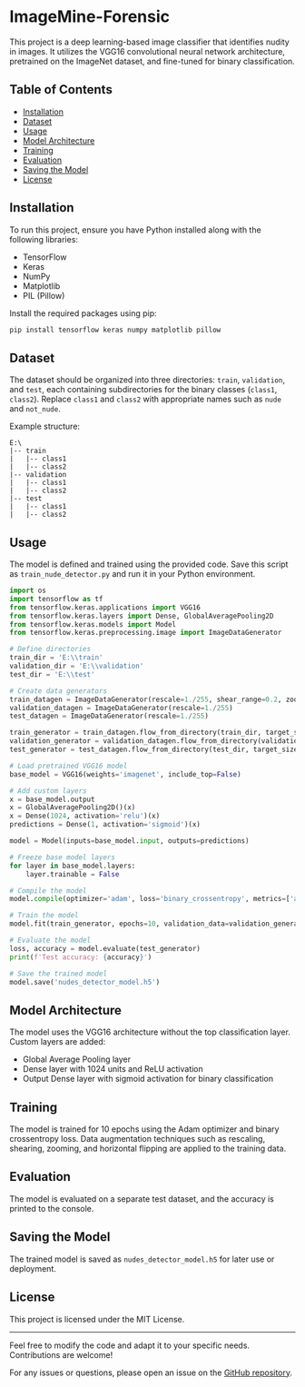 # ImageMine-Forensic

This project is a deep learning-based image classifier that identifies nudity in images. It utilizes the VGG16 convolutional neural network architecture, pretrained on the ImageNet dataset, and fine-tuned for binary classification.

## Table of Contents

- [Installation](#installation)
- [Dataset](#dataset)
- [Usage](#usage)
- [Model Architecture](#model-architecture)
- [Training](#training)
- [Evaluation](#evaluation)
- [Saving the Model](#saving-the-model)
- [License](#license)

## Installation

To run this project, ensure you have Python installed along with the following libraries:
- TensorFlow
- Keras
- NumPy
- Matplotlib
- PIL (Pillow)

Install the required packages using pip:
```bash
pip install tensorflow keras numpy matplotlib pillow
```

## Dataset

The dataset should be organized into three directories: `train`, `validation`, and `test`, each containing subdirectories for the binary classes (`class1`, `class2`). Replace `class1` and `class2` with appropriate names such as `nude` and `not_nude`.

Example structure:
```
E:\
|-- train
|   |-- class1
|   |-- class2
|-- validation
|   |-- class1
|   |-- class2
|-- test
|   |-- class1
|   |-- class2
```

## Usage

The model is defined and trained using the provided code. Save this script as `train_nude_detector.py` and run it in your Python environment.

```python
import os
import tensorflow as tf
from tensorflow.keras.applications import VGG16
from tensorflow.keras.layers import Dense, GlobalAveragePooling2D
from tensorflow.keras.models import Model
from tensorflow.keras.preprocessing.image import ImageDataGenerator

# Define directories
train_dir = 'E:\\train'
validation_dir = 'E:\\validation'
test_dir = 'E:\\test'

# Create data generators
train_datagen = ImageDataGenerator(rescale=1./255, shear_range=0.2, zoom_range=0.2, horizontal_flip=True)
validation_datagen = ImageDataGenerator(rescale=1./255)
test_datagen = ImageDataGenerator(rescale=1./255)

train_generator = train_datagen.flow_from_directory(train_dir, target_size=(224, 224), batch_size=32, class_mode='binary')
validation_generator = validation_datagen.flow_from_directory(validation_dir, target_size=(224, 224), batch_size=32, class_mode='binary')
test_generator = test_datagen.flow_from_directory(test_dir, target_size=(224, 224), batch_size=32, class_mode='binary')

# Load pretrained VGG16 model
base_model = VGG16(weights='imagenet', include_top=False)

# Add custom layers
x = base_model.output
x = GlobalAveragePooling2D()(x)
x = Dense(1024, activation='relu')(x)
predictions = Dense(1, activation='sigmoid')(x)

model = Model(inputs=base_model.input, outputs=predictions)

# Freeze base model layers
for layer in base_model.layers:
    layer.trainable = False

# Compile the model
model.compile(optimizer='adam', loss='binary_crossentropy', metrics=['accuracy'])

# Train the model
model.fit(train_generator, epochs=10, validation_data=validation_generator)

# Evaluate the model
loss, accuracy = model.evaluate(test_generator)
print(f'Test accuracy: {accuracy}')

# Save the trained model
model.save('nudes_detector_model.h5')
```

## Model Architecture

The model uses the VGG16 architecture without the top classification layer. Custom layers are added:
- Global Average Pooling layer
- Dense layer with 1024 units and ReLU activation
- Output Dense layer with sigmoid activation for binary classification

## Training

The model is trained for 10 epochs using the Adam optimizer and binary crossentropy loss. Data augmentation techniques such as rescaling, shearing, zooming, and horizontal flipping are applied to the training data.

## Evaluation

The model is evaluated on a separate test dataset, and the accuracy is printed to the console.

## Saving the Model

The trained model is saved as `nudes_detector_model.h5` for later use or deployment.

## License

This project is licensed under the MIT License.

---

Feel free to modify the code and adapt it to your specific needs. Contributions are welcome!

For any issues or questions, please open an issue on the [GitHub repository](https://github.com/yourusername/nude-detector).
